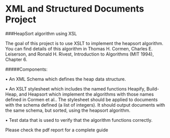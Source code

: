 # XML and Structured Documents Project
###HeapSort algorithm using XSL

The goal of this project is to use XSLT to implement the heapsort algorithm. You can find details of this algorithm in Thomas H. Cormen, Charles E. Leiserson, and Ronald H. Rivest, Introduction
to Algorithms (MIT 1994), Chapter 6. 

#####Components:

• An XML Schema which defines the heap data structure.

• An XSLT stylesheet which includes the named functions Heapify, Build-Heap, and Heapsort which implement the algorithms with those names defined in Cormen et al.. The stylesheet should be applied to documents with the schema defined (a list of integers). It should output documents with the same schema, but sorted, using the heapsort algorithm.

• Test data that is used to verify that the algorithm functions correctly.

Please check the pdf report for a complete guide
